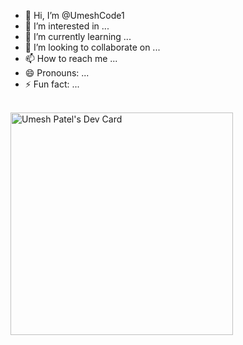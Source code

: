 - 👋 Hi, I’m @UmeshCode1
- 👀 I’m interested in ...
- 🌱 I’m currently learning ...
- 💞️ I’m looking to collaborate on ...
- 📫 How to reach me ...
- 😄 Pronouns: ...
- ⚡ Fun fact: ...

<br>
<a href="https://app.daily.dev/umeshpatel09"><img src="https://api.daily.dev/devcards/v2/BmHu40swNNQ5PNgF2rktx.png?r=7hl&type=default" width="356" alt="Umesh Patel's Dev Card"/></a>
</br>
